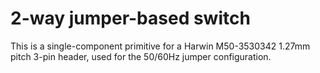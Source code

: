 2-way jumper-based switch
=========================

This is a single-component primitive for a Harwin M50-3530342 1.27mm pitch
3-pin header, used for the 50/60Hz jumper configuration.
